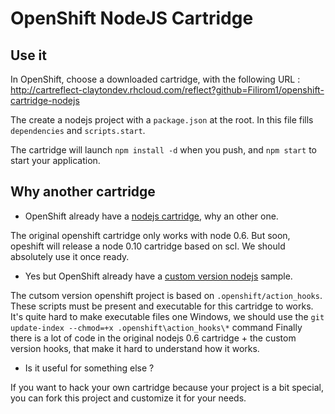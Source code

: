 # OpenShift NodeJS Cartridge

## Use it

In OpenShift, choose a downloaded cartridge, with the following URL : http://cartreflect-claytondev.rhcloud.com/reflect?github=Filirom1/openshift-cartridge-nodejs

The create a nodejs project with a `package.json` at the root.
In this file fills  `dependencies` and `scripts.start`.

The cartridge will launch `npm install -d` when you push, and `npm start` to start your application.

## Why another cartridge

* OpenShift already have a [nodejs cartridge](https://github.com/openshift/origin-server/tree/master/cartridges/openshift-origin-cartridge-nodejs), why an other one.

The original openshift cartridge only works with node 0.6.
But soon, opeshift will release a node 0.10 cartridge based on scl. We should absolutely use it once ready.

* Yes but OpenShift already have a [custom version nodejs](https://github.com/openshift/nodejs-custom-version-openshift) sample.

The cutsom version openshift project is based on `.openshift/action_hooks`. These scripts must be present and executable for this cartridge to works.
It's quite hard to make executable files one Windows, we should use the `git update-index --chmod=+x .openshift\action_hooks\*` command
Finally there is a lot of code in the original nodejs 0.6 cartridge + the custom version hooks, that make it hard to understand how it works.

* Is it useful for something else ?

If you want to hack your own cartridge because your project is a bit special, you can fork this project and customize it for your needs.
